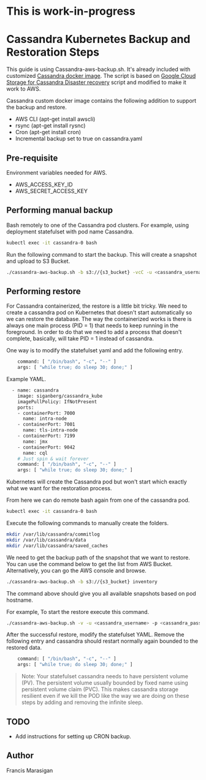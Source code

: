 # This is work-in-progress

# Cassandra Kubernetes Backup and Restoration Steps

This guide is using Cassandra-aws-backup.sh. It's already included with customized [Cassandra docker image][cassandra_kube]. The script is based on [Google Cloud Storage for Cassandra Disaster recovery][gcs_recovery] script and modified to make it work to AWS.

Cassandra custom docker image contains the following addition to support the backup and restore. 
- AWS CLI (apt-get install awscli)
- rsync (apt-get install rysnc)
- Cron (apt-get install cron)
- Incremental backup set to true on cassandra.yaml

## Pre-requisite 

Environment variables needed for AWS. 
- AWS_ACCESS_KEY_ID
- AWS_SECRET_ACCESS_KEY


## Performing manual backup

Bash remotely to one of the Cassandra pod clusters. For example, using deployment statefulset with pod name Cassandra. 

```bash
kubectl exec -it cassandra-0 bash
```

Run the following command to start the backup. This will create a snapshot and upload to S3 Bucket. 

```bash
./cassandra-aws-backup.sh -b s3://{s3_bucket} -vcC -u <cassandra_username> -p <cassandra_password>
```


 
 ## Performing restore
 
For Cassandra containerized, the restore is a little bit tricky. We need to create a cassandra pod on Kubernetes that doesn't start automatically so we can restore the database. The way the containerized works is there is always one main process (PID = 1) that needs to keep running in the foreground. In order to do that we need to add a process that doesn't complete, basically, will take PID = 1 instead of cassandra. 

One way is to modify the statefulset yaml and add the following entry.

```bash
    command: [ "/bin/bash", "-c", "--" ]
    args: [ "while true; do sleep 30; done;" ]
```

Example YAML. 

```bash
  - name: cassandra
    image: siganberg/cassandra_kube
    imagePullPolicy: IfNotPresent
    ports:
    - containerPort: 7000
      name: intra-node 
    - containerPort: 7001
      name: tls-intra-node
    - containerPort: 7199
      name: jmx
    - containerPort: 9042
      name: cql        
    # Just spin & wait forever
    command: [ "/bin/bash", "-c", "--" ]
    args: [ "while true; do sleep 30; done;" ]
```

Kubernetes will create the Cassandra pod but won't start which exactly what we want for the restoration process.

From here we can do remote bash again from one of the cassandra pod. 

```bash
kubectl exec -it cassandra-0 bash
```

Execute the following commands to manually create the folders.

```bash
mkdir /var/lib/cassandra/commitlog
mkdir /var/lib/cassandra/data
mkdir /var/lib/cassandra/saved_caches
```

We need to get the backup path of the snapshot that we want to restore. You can use the command below to get the list from AWS Bucket. Alternatively, you can go the AWS console and browse. 

```bash
./cassandra-aws-backup.sh -b s3://{s3_bucket} inventory
```

The command above should give you all available snapshots based on pod hostname. 
 

For example, To start the restore execute this command.  
 
```bash
./cassandra-aws-backup.sh -v -u <cassandra_username> -p <cassandra_password> -b s3://{fullpath_of_compressed_tar}.tar restore
```

After the successful restore, modify the statefulset YAML. Remove the following entry and cassandra should restart normally again bounded to the restored data. 

```bash
    command: [ "/bin/bash", "-c", "--" ]
    args: [ "while true; do sleep 30; done;" ]
```

> Note: Your statefulset cassandra needs to have persistent volume (PV). The persistent volume usually bounded by fixed name using persistent volume claim (PVC). This makes cassandra storage resilient even if we kill the POD like the way we are doing on these steps by adding and removing the infinite sleep.  

## TODO

- Add instructions for setting up CRON backup.



## Author
Francis Marasigan


 [gcs_recovery]: https://cloud.google.com/solutions/google-cloud-storage-for-cassandra-disaster-recovery
 [cassandra_kube]: https://hub.docker.com/r/siganberg/cassandra_kube/
